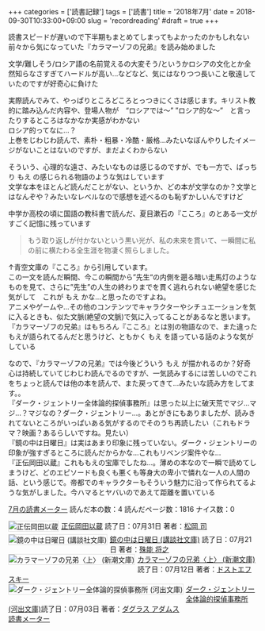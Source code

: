 +++
categories = ['読書記録']
tags = ['読書']
title = '2018年7月'
date = 2018-09-30T10:33:00+09:00
slug = 'recordreading'
#draft = true
+++

読書スピードが遅いので下半期もまとめてしまってもよかったのかもしれない
<br>
前々から気になっていた『カラマーゾフの兄弟』を読み始めました

文学/難しそう/ロシア語の名前覚えるの大変そう/というかロシアの文化とか全然知らなさすぎてハードルが高い…などなど、気にはなりつつ長いこと敬遠していたのですが好奇心に負けた

実際読んでみて、やっぱりところどころとっつきにくさは感じます。キリスト教的に踏み込んだ内容や、登場人物が　“ロシアでは～” ”ロシア的な～”　と言ったりするところはなかなか実感がわかない
<br>
ロシア的ってなに…？
<br>
上巻をじわじわ読んで、素朴・粗暴・冷酷・厳格…みたいなぼんやりしたイメージがないことはないのですが、まだよくわからない

そういう、心理的な遠さ、みたいなものは感じるのですが、でも一方で、ばっちり もえ の感じられる物語のような気はしています
<br>
文学な本をほとんど読んだことがない、というか、どの本が文学なのか？文学とはなんぞや？みたいなレベルなので感想を述べるのも恥ずかしいんですけど

中学か高校の頃に国語の教科書で読んだ、夏目漱石の『こころ』のとある一文がすごく記憶に残っています

> もう取り返しが付かないという黒い光が、私の未来を貫いて、一瞬間に私の前に横たわる全生涯を物凄く照らしました。

↑青空文庫の『こころ』から引用しています。
<br>
この一文を読んだ瞬間、今この瞬間から”先生“の内側を遡る暗い走馬灯のようなものを見て、さらに”先生”の人生の終わりまでを貫く逃れられない絶望を感じた気がして　これが もえ かな…と思ったのですよね。
<br>
アニメやゲームや…その他のコンテンツでキャラクターやシチュエーションを気に入るときも、似た文脈(絶望の文脈)で気に入ってることがあるなと思います。
<br>
『カラマーゾフの兄弟』はもちろん『こころ』とは別の物語なので、また違ったもえが語られてるんだと思うけど、ともかく もえ を語っている話のような気がしている

なので、『カラマーゾフの兄弟』では今後どういう もえ が描かれるのか？好奇心は持続していてじわじわ読んでるのですが、一気読みするには苦しいのでこれをちょっと読んでは他の本を読んで、また戻ってきて…みたいな読み方をしてます。。
<br>
『ダーク・ジェントリー全体論的探偵事務所』は思った以上に破天荒でマジ…マジ…？マジなの？ダーク・ジェントリー…。あとがきにもありましたが、読みきれてないところがいっぱいある気がするのでそのうち再読したい（これもドラマ？映画？あるらしいですね。見たい）
<br>
『鏡の中は日曜日』は実はあまり印象に残っていない。ダーク・ジェントリーの印象が強すぎるところに読んだからかな…これもリベンジ案件やな…
<br>
『正伝岡田以蔵』これももえの宝庫でしたね…。薄めの本なので一瞬で読めてしまうけど、どのエピソードも良くも悪くも等身大の卑小で憐れな一人の人間の話、という感じで。帝都でのキャラクターもそういう魅力に沿って作られてるような気がしました。今ハマるとヤバいのであえて距離を置いている
<br>

<a href="https://bookmeter.com/users/365033/summary/monthly">7月の読書メーター</a>
読んだ本の数：4
読んだページ数：1816
ナイス数：0

<a href="https://bookmeter.com/books/7864397"><img style="margin: 0 5px 5px 0; border: 1px solid #dcdcdc;" src="https://images-na.ssl-images-amazon.com/images/I/5197mw5BiHL._SL75_.jpg" alt="正伝岡田以蔵" align="left" /></a><a href="https://bookmeter.com/books/7864397?title=%E6%AD%A3%E4%BC%9D%E5%B2%A1%E7%94%B0%E4%BB%A5%E8%94%B5">正伝岡田以蔵</a>
読了日：07月31日 著者：<a href="https://bookmeter.com/search?keyword=%E6%9D%BE%E5%B2%A1+%E5%8F%B8">松岡 司</a><br clear="left" /><a href="https://bookmeter.com/books/580820"><img style="margin: 0 5px 5px 0; border: 1px solid #dcdcdc;" src="https://images-na.ssl-images-amazon.com/images/I/51NJK2N0GHL._SL75_.jpg" alt="鏡の中は日曜日 (講談社文庫)" align="left" /></a><a href="https://bookmeter.com/books/580820?title=%E9%8F%A1%E3%81%AE%E4%B8%AD%E3%81%AF%E6%97%A5%E6%9B%9C%E6%97%A5+%28%E8%AC%9B%E8%AB%87%E7%A4%BE%E6%96%87%E5%BA%AB%29">鏡の中は日曜日 (講談社文庫)</a>
読了日：07月21日 著者：<a href="https://bookmeter.com/search?keyword=%E6%AE%8A%E8%83%BD+%E5%B0%86%E4%B9%8B">殊能 将之</a><br clear="left" /><a href="https://bookmeter.com/books/580305"><img style="margin: 0 5px 5px 0; border: 1px solid #dcdcdc;" src="https://images-na.ssl-images-amazon.com/images/I/31TV5ADQ12L._SL75_.jpg" alt="カラマーゾフの兄弟〈上〉 (新潮文庫)" align="left" /></a><a href="https://bookmeter.com/books/580305?title=%E3%82%AB%E3%83%A9%E3%83%9E%E3%83%BC%E3%82%BE%E3%83%95%E3%81%AE%E5%85%84%E5%BC%9F%E3%80%88%E4%B8%8A%E3%80%89+%28%E6%96%B0%E6%BD%AE%E6%96%87%E5%BA%AB%29">カラマーゾフの兄弟〈上〉 (新潮文庫)</a>
読了日：07月12日 著者：<a href="https://bookmeter.com/search?keyword=%E3%83%89%E3%82%B9%E3%83%88%E3%82%A8%E3%83%95%E3%82%B9%E3%82%AD%E3%83%BC">ドストエフスキー</a><br clear="left" /><a href="https://bookmeter.com/books/12471144"><img style="margin: 0 5px 5px 0; border: 1px solid #dcdcdc;" src="https://images-na.ssl-images-amazon.com/images/I/51w7XgqyVNL._SL75_.jpg" alt="ダーク・ジェントリー全体論的探偵事務所 (河出文庫)" align="left" /></a><a href="https://bookmeter.com/books/12471144?title=%E3%83%80%E3%83%BC%E3%82%AF%E3%83%BB%E3%82%B8%E3%82%A7%E3%83%B3%E3%83%88%E3%83%AA%E3%83%BC%E5%85%A8%E4%BD%93%E8%AB%96%E7%9A%84%E6%8E%A2%E5%81%B5%E4%BA%8B%E5%8B%99%E6%89%80+%28%E6%B2%B3%E5%87%BA%E6%96%87%E5%BA%AB%29">ダーク・ジェントリー全体論的探偵事務所 (河出文庫)</a>読了日：07月03日 著者：<a href="https://bookmeter.com/search?keyword=%E3%83%80%E3%82%B0%E3%83%A9%E3%82%B9+%E3%82%A2%E3%83%80%E3%83%A0%E3%82%B9">ダグラス アダムス</a><br clear="left" /><a href="https://bookmeter.com/">読書メーター</a>

